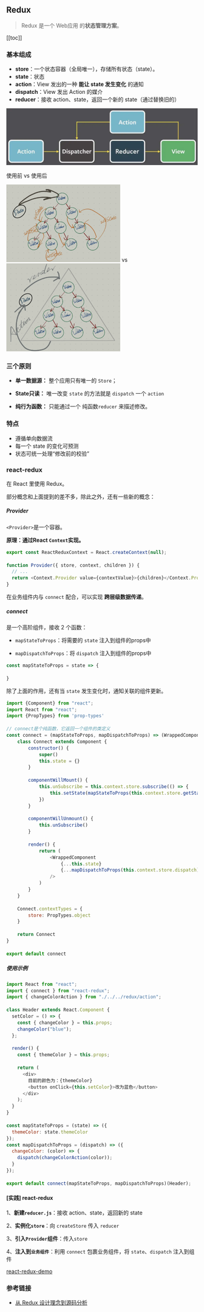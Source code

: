 ## Redux
> Redux 是一个 Web应用 的**状态管理方案**。

[[toc]]

### 基本组成
 - **store**：一个状态容器（全局唯一），存储所有状态（state）。
 - **state**：状态
 - **action**：View 发出的一种 **能让 state 发生变化** 的通知
 - **dispatch**：View 发出 Action 的媒介
 - **reducer**：接收 action、state，返回一个新的 state（通过替换旧的）

![alt](./img/redux.png)

使用前 vs 使用后

<img src="./img/img-2.png" width="300" /> vs <img src="./img/img-3.png" width="300" />

### 三个原则
 - **单一数据源：** 整个应用只有唯一的 `Store`；

 - **State只读：** 唯一改变 `state` 的方法就是 `dispatch` 一个 `action`

 - **纯行为函数：** 只能通过一个 纯函数`reducer`  来描述修改。

### 特点
 - 遵循单向数据流
 - 每一个 state 的变化可预测
 - 状态可统一处理“修改前的校验”






### react-redux
在 React 里使用 Redux。

部分概念和上面提到的差不多，除此之外，还有一些新的概念：

##### Provider
`<Provider>`是一个容器。

**原理：通过React `Context`实现。**
```js
export const ReactReduxContext = React.createContext(null);

function Provider({ store, context, children }) {
  // ...
  return <Context.Provider value={contextValue}>{children}</Context.Provider>
}
```
在业务组件内与 `connect` 配合，可以实现 **跨层级数据传递**。

##### connect
是一个高阶组件，接收 2 个函数：
 - `mapStateToProps`：将需要的 `state` 注入到组件的props中

 - `mapDispatchToProps`：将 `dispatch` 注入到组件的props中
 ```js
 const mapStateToProps = state => {
     
 }
 ```

除了上面的作用，还有当 `state` 发生变化时，通知关联的组件更新。

```js
import {Component} from "react";
import React from "react";
import {PropTypes} from 'prop-types'

// connect是个纯函数，它返回一个组件的类定义
const connect = (mapStateToProps, mapDispatchToProps) => (WrappedComponent) => {
    class Connect extends Component {
        constructor() {
            super()
            this.state = {}
        }

        componentWillMount() {
            this.unSubscribe = this.context.store.subscribe(() => {
                this.setState(mapStateToProps(this.context.store.getState()))
            })
        }

        componentWillUnmount() {
            this.unSubscribe()
        }

        render() {
            return (
                <WrappedComponent 
                    {...this.state}
                    {...mapDispatchToProps(this.context.store.dispatch)}
                />
            )
        }
    }

    Connect.contextTypes = {
        store: PropTypes.object
    }

    return Connect
}

export default connect
```

##### 使用示例
```js
import React from "react";
import { connect } from "react-redux";
import { changeColorAction } from "./../../redux/action";

class Header extends React.Component {
  setColor = () => {
    const { changeColor } = this.props;
    changeColor("blue");
  };

  render() {
    const { themeColor } = this.props;

    return (
      <div>
        目前的颜色为：{themeColor}
        <button onClick={this.setColor}>改为蓝色</button>
      </div>
    );
  }
}

const mapStateToProps = (state) => ({
  themeColor: state.themeColor
});
const mapDispatchToProps = (dispatch) => ({
  changeColor: (color) => {
    dispatch(changeColorAction(color));
  }
});

export default connect(mapStateToProps, mapDispatchToProps)(Header);
```


#### [实践] react-redux
1、**新建`reducer.js`**：接收 action、state，返回新的 state

2、**实例化`store`**：向 `createStore` 传入 `reducer`

3、**引入`Provider`组件**：传入`store`

4、**注入到`业务组件`**：利用 `connect` 包裹业务组件，将 `state`、`dispatch` 注入到组件

[react-redux-demo](https://codesandbox.io/s/react-redux-demo-k1jbe)

### 参考链接
 - [从 Redux 设计理念到源码分析](https://mp.weixin.qq.com/s/8A-uOiuiMpAfhX0S6YwhbA)

